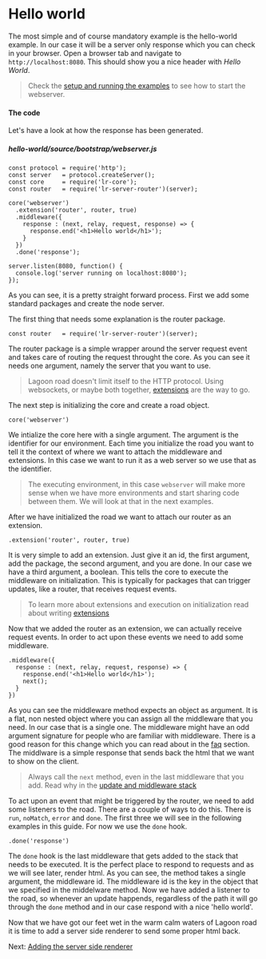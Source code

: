 # Hello world
The most simple and of course mandatory example is the hello-world example. In our case it will be a server only response which you can check in your browser. Open a browser tab and navigate to `http://localhost:8080`. This should show you a nice header with _Hello World_.

> Check the [setup and running the examples](/guide/setup) to see how to start the webserver.

#### The code
Let's have a look at how the response has been generated.

##### hello-world/source/bootstrap/webserver.js
```
const protocol = require('http');
const server   = protocol.createServer();
const core     = require('lr-core');
const router   = require('lr-server-router')(server);

core('webserver')
  .extension('router', router, true)
  .middleware({
    response : (next, relay, request, response) => {
      response.end('<h1>Hello world</h1>');
    }
  })
  .done('response');

server.listen(8080, function() {
  console.log('server running on localhost:8080');
});
```

As you can see, it is a pretty straight forward process. First we add some standard packages and create the node server.

The first thing that needs some explanation is the router package.
```
const router   = require('lr-server-router')(server);
```
The router package is a simple wrapper around the server request event and takes care of routing the request throught the core. As you can see it needs one argument, namely the server that you want to use.

> Lagoon road doesn't limit itself to the HTTP protocol. Using websockets, or maybe both together, [extensions](/guide/writing-extensions) are the way to go.

The next step is initializing the core and create a road object.

```
core('webserver')
```

We intialize the core here with a single argument. The argument is the identifier for our environment. Each time you initialize the road you want to tell it the context of where we want to attach the middleware and extensions. In this case we want to run it as a web server so we use that as the identifier.

> The executing environment, in this case `webserver` will make more sense when we have more environments and start sharing code between them. We will look at that in the next examples.

After we have initialized the road we want to attach our router as an extension.

```
.extension('router', router, true)
```

It is very simple to add an extension. Just give it an id, the first argument, add the package, the second argument, and you are done. In our case we have a third argument, a boolean. This tells the core to execute the middleware on initialization. This is typically for packages that can trigger updates, like a router, that receives request events.

> To learn more about extensions and execution on initialization read about writing [extensions](/guide/writing-extensions)

Now that we added the router as an extension, we can actually receive request events. In order to act upon these events we need to add some middleware.

```
.middleware({
  response : (next, relay, request, response) => {
    response.end('<h1>Hello world</h1>');
    next();
  }
})
```
As you can see the middleware method expects an object as argument. It is a flat, non nested object where you can assign all the middleware that you need. In our case that is a single one. The middleware might have an odd argument signature for people who are familiar with middleware. There is a good reason for this change which you can read about in the [faq](/faq) section. The middlware is a simple response that sends back the html that we want to show on the client.

> Always call the `next` method, even in the last middleware that you add. Read why in the [update and middleware stack](/guide/update-and-middleware-stack)

To act upon an event that might be triggered by the router, we need to add some listeners to the road. There are a couple of ways to do this. There is `run`, `noMatch`, `error` and `done`. The first three we will see in the following examples in this guide. For now we use the `done` hook. 

```
.done('response')
```

The `done` hook is the last middleware that gets added to the stack that needs to be executed. It is the perfect place to respond to requests and as we will see later, render html. As you can see, the method takes a single argument, the middleware id. The middleware id is the key in the object that we specified in the middelware method. Now we have added a listener to the road, so whenever an update happends, regardless of the path it will go through the `done` method and in our case respond with a nice 'hello world'.

Now that we have got our feet wet in the warm calm waters of Lagoon road it is time to add a server side renderer to send some proper html back.

Next: [Adding the server side renderer](/guide/adding-server-side-renderer)
